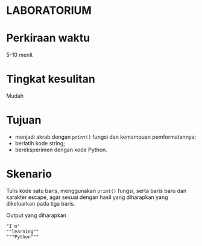 # LABORATORIUM

# Perkiraan waktu
5-10 menit

# Tingkat kesulitan
Mudah

# Tujuan
  - menjadi akrab dengan `print()` fungsi dan kemampuan pemformatannya;
  - berlatih kode string;
  - bereksperimen dengan kode Python.

# Skenario
Tulis kode satu baris, menggunakan `print()` fungsi, serta baris baru dan karakter escape, agar sesuai dengan hasil yang diharapkan yang dikeluarkan pada tiga baris.

Output yang diharapkan
```output
"I'm"
""learning""
"""Python"""
```